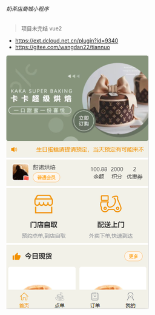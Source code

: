 ###### 奶茶店商城小程序

> 项目未完结 vue2

- https://ext.dcloud.net.cn/plugin?id=9340
- https://gitee.com/wangdan22/tiannuo

![app.png](images/app-01.png)